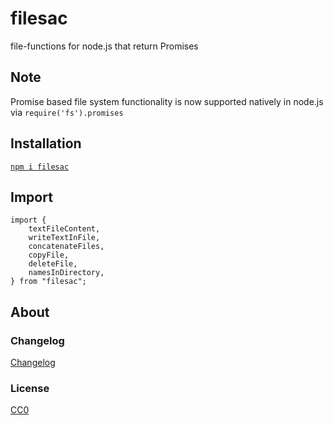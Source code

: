 # filesac

file-functions for node.js that return Promises

## Note

Promise based file system functionality is now supported natively in node.js via ```require('fs').promises```

## Installation

[`npm i filesac`](https://www.npmjs.com/package/filesac)

## Import
    
```
import {
    textFileContent,
    writeTextInFile,
    concatenateFiles,
    copyFile,
    deleteFile,
    namesInDirectory,
} from "filesac";
```

## About

### Changelog

[Changelog](./changelog.md)


### License

[CC0](./license.txt)
